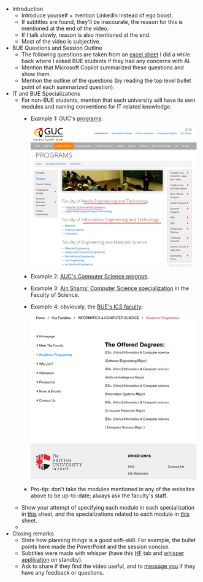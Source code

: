 
* Introduction
	* Introduce yourself + mention LinkedIn instead of ego boost.
	* If subtitles are found, they'll be inaccurate, the reason for this is mentioned at the end of the video.
	* If I talk slowly, reason is also mentioned at the end.
	* Most of the video is subjective.
* BUE Questions and Session Outline
	* The following questions are taken from an [excel sheet](https://livebueedu-my.sharepoint.com/:x:/g/personal/ashraf196280_bue_edu_eg/EYZW4Ai4aGZNkrS0gdYiAsEBPgNcs7-gevJxupUX4vQ-xQ?e=VbGmq7) I did a while back where I asked BUE students if they had any concerns with AI.
	* Mention that Microsoft Copilot summarized these questions and show them.
	* Mention the outline of the questions (by reading the top level bullet point of each summarized question).
* IT and BUE Specializations
	* For non-BUE students, mention that each university will have its own modules and naming conventions for IT related knowledge.
		* Example 1: GUC's [programs](https://www.guc.edu.eg/en/academic_programs/programs/):
		  
		  ![](Media-Temp/Pasted%20image%2020240203072506.png)
		* Example 2: [AUC's Computer Science program](https://catalog.aucegypt.edu/preview_program.php?catoid=38&poid=6618).
		* Example 3: [Ain Shams' Computer Science specialization](https://asu2learn.asu.edu.eg/science/course/index.php?categoryid=14) in the Faculty of Science.
		* Example 4: obviously, the [BUE's ICS faculty](https://www.bue.edu.eg/faculty/informatics-computer-science/academic-programme):
		  
		  ![](Media-Temp/Pasted%20image%2020240203073746.png)
		* Pro-tip: don't take the modules mentioned in any of the websites above to be up-to-date; always ask the faculty's staff.
	* Show your attempt of specifying each module in each specialization in [this](https://docs.google.com/document/d/1wExON8zV3sbf1hoipts_LsznLfMOWYJM9EPi7qAipwU/edit?tab=t.0#heading=h.843zzs6wkts) sheet, and the specializations related to each module in [this](https://docs.google.com/spreadsheets/d/1SzKZXzVGHpCSpZO9bACl-XES3CoZFkIxDRLIOXJk5rY/edit) sheet.
	* 
* Closing remarks
	* State how planning things is a good soft-skill. For example, the bullet points here made the PowerPoint and the session concise.
	* Subtitles were made with whisper (have this [HF](https://huggingface.co/ggerganov/whisper.cpp/tree/main) tab and [whisper](https://github.com/jhj0517/Whisper-WebUI?tab=readme-ov-file#whisper-webui) [application](https://github.com/Pikurrot/whisper-gui?tab=readme-ov-file) on standby).
	* Ask to share if they find the video useful, and to [message you](https://www.linkedin.com/in/ashrafharess/) if they have any feedback or questions.
